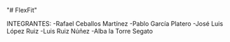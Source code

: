 "# FlexFit"

INTEGRANTES:
-Rafael Ceballos Martínez
-Pablo García Platero
-José Luis López Ruiz
-Luis Ruiz Núñez
-Alba la Torre Segato

